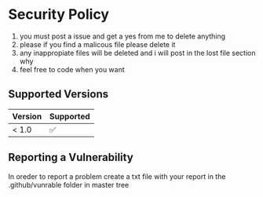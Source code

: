 # Security Policy
1. you must post a issue and get a yes from me to delete anything
2. please if you find a malicous file please delete it
3. any inappropiate files will be deleted and i will post in the lost file section why
4. feel free to code when you want
## Supported Versions

| Version | Supported          |
| ------- | ------------------ |
| < 1.0   | :white_check_mark: |

## Reporting a Vulnerability
In oreder to report a problem create a txt file with your report in the .github/vunrable folder in master tree

